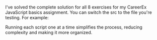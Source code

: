 I've solved the complete solution for all 8 exercises for my CareerEx JavaScript basics assignment.
You can switch the src to the file you're testing.
For example:

<script src="exercise2.js"></script>
Running each script one at a time simplifies the process, reducing complexity and making it more organized.
